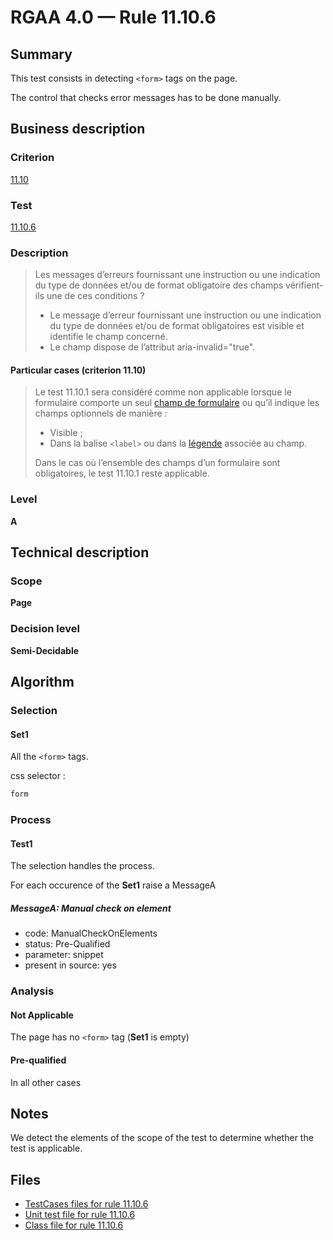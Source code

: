 # RGAA 4.0 — Rule 11.10.6

## Summary

This test consists in detecting `<form>` tags on the page.

The control that checks error messages has to be done manually.

## Business description

### Criterion

[11.10](https://www.numerique.gouv.fr/publications/rgaa-accessibilite/methode/criteres/#crit-11-10)

### Test

[11.10.6](https://www.numerique.gouv.fr/publications/rgaa-accessibilite/methode/criteres/#test-11-10-6)

### Description

> Les messages d’erreurs fournissant une instruction ou une indication du type de données et/ou de format obligatoire des champs vérifient-ils une de ces conditions ?
> 
> * Le message d’erreur fournissant une instruction ou une indication du type de données et/ou de format obligatoires est visible et identifie le champ concerné.
> * Le champ dispose de l’attribut aria-invalid="true".

#### Particular cases (criterion 11.10)

> Le test 11.10.1 sera considéré comme non applicable lorsque le formulaire comporte un seul [champ de formulaire](https://www.numerique.gouv.fr/publications/rgaa-accessibilite/methode/glossaire/#champ-de-saisie-de-formulaire) ou qu’il indique les champs optionnels de manière :
> 
> * Visible ;
> * Dans la balise `<label>` ou dans la [légende](https://www.numerique.gouv.fr/publications/rgaa-accessibilite/methode/glossaire/#legende) associée au champ.
> 
> Dans le cas où l’ensemble des champs d’un formulaire sont obligatoires, le test 11.10.1 reste applicable.

### Level

**A**


## Technical description

### Scope

**Page**

### Decision level

**Semi-Decidable**


## Algorithm

### Selection

#### Set1

All the `<form>` tags. 

css selector :
```css
form
```

### Process

#### Test1

The selection handles the process.

For each occurence of the **Set1** raise a MessageA

##### MessageA: Manual check on element

- code: ManualCheckOnElements
- status: Pre-Qualified
- parameter: snippet
- present in source: yes

### Analysis

#### Not Applicable

The page has no `<form>` tag (**Set1** is empty)

#### Pre-qualified

In all other cases


## Notes

We detect the elements of the scope of the test 
to determine whether the test is applicable.

## Files

- [TestCases files for rule 11.10.6](https://gitlab.com/asqatasun/Asqatasun/-/tree/master/rules/rules-rgaa4.0/src/test/resources/testcases/rgaa40/Rgaa40Rule111006/)
- [Unit test file for rule 11.10.6](https://gitlab.com/asqatasun/Asqatasun/-/blob/master/rules/rules-rgaa4.0/src/test/java/org/asqatasun/rules/rgaa40/Rgaa40Rule111006Test.java)
- [Class file for rule 11.10.6](https://gitlab.com/asqatasun/Asqatasun/-/blob/master/rules/rules-rgaa4.0/src/main/java/org/asqatasun/rules/rgaa40/Rgaa40Rule111006.java)


